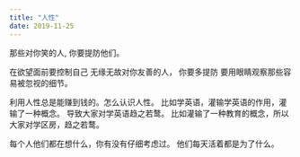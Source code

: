 ```yaml
---
title: "人性"
date: 2019-11-25
---
```


那些对你笑的人,  你要提防他们。

在欲望面前要控制自己
无缘无故对你友善的人， 你要多提防
要用眼睛观察那些容易被忽视的细节。

利用人性总是能赚到钱的。怎么认识人性。 比如学英语，灌输学英语的作用，灌输了一种概念。 导致大家对学英语趋之若鹜。 比如灌输了一种教育的概念，所以大家对学区房，趋之若鹜。 

每个人他们都在想什么，你有没有仔细考虑过。 他们每天活着都是为了什么。

